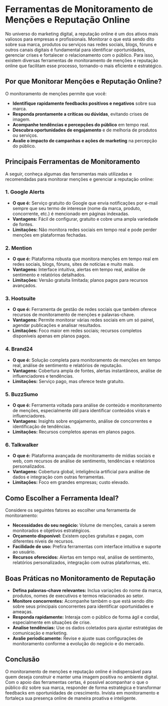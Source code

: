 
# Ferramentas de Monitoramento de Menções e Reputação Online

No universo do marketing digital, a reputação online é um dos ativos mais valiosos para empresas e profissionais. Monitorar o que está sendo dito sobre sua marca, produtos ou serviços nas redes sociais, blogs, fóruns e outros canais digitais é fundamental para identificar oportunidades, gerenciar crises e fortalecer o relacionamento com o público. Para isso, existem diversas ferramentas de monitoramento de menções e reputação online que facilitam esse processo, tornando-o mais eficiente e estratégico.

## Por que Monitorar Menções e Reputação Online?

O monitoramento de menções permite que você:

- **Identifique rapidamente feedbacks positivos e negativos** sobre sua marca.
- **Responda prontamente a críticas ou dúvidas**, evitando crises de imagem.
- **Acompanhe tendências e percepções do público** em tempo real.
- **Descubra oportunidades de engajamento** e de melhoria de produtos ou serviços.
- **Avalie o impacto de campanhas e ações de marketing** na percepção do público.

## Principais Ferramentas de Monitoramento

A seguir, conheça algumas das ferramentas mais utilizadas e recomendadas para monitorar menções e gerenciar a reputação online:

### 1. **Google Alerts**

- **O que é:** Serviço gratuito do Google que envia notificações por e-mail sempre que seu termo de interesse (nome da marca, produto, concorrente, etc.) é mencionado em páginas indexadas.
- **Vantagens:** Fácil de configurar, gratuito e cobre uma ampla variedade de fontes.
- **Limitações:** Não monitora redes sociais em tempo real e pode perder menções em plataformas fechadas.

### 2. **Mention**

- **O que é:** Plataforma robusta que monitora menções em tempo real em redes sociais, blogs, fóruns, sites de notícias e muito mais.
- **Vantagens:** Interface intuitiva, alertas em tempo real, análise de sentimento e relatórios detalhados.
- **Limitações:** Versão gratuita limitada; planos pagos para recursos avançados.

### 3. **Hootsuite**

- **O que é:** Ferramenta de gestão de redes sociais que também oferece recursos de monitoramento de menções e palavras-chave.
- **Vantagens:** Permite monitorar várias redes sociais em um só painel, agendar publicações e analisar resultados.
- **Limitações:** Foco maior em redes sociais; recursos completos disponíveis apenas em planos pagos.

### 4. **Brand24**

- **O que é:** Solução completa para monitoramento de menções em tempo real, análise de sentimento e relatórios de reputação.
- **Vantagens:** Cobertura ampla de fontes, alertas instantâneos, análise de influenciadores e tendências.
- **Limitações:** Serviço pago, mas oferece teste gratuito.

### 5. **BuzzSumo**

- **O que é:** Ferramenta voltada para análise de conteúdo e monitoramento de menções, especialmente útil para identificar conteúdos virais e influenciadores.
- **Vantagens:** Insights sobre engajamento, análise de concorrentes e identificação de tendências.
- **Limitações:** Recursos completos apenas em planos pagos.

### 6. **Talkwalker**

- **O que é:** Plataforma avançada de monitoramento de mídias sociais e web, com recursos de análise de sentimento, tendências e relatórios personalizados.
- **Vantagens:** Cobertura global, inteligência artificial para análise de dados e integração com outras ferramentas.
- **Limitações:** Foco em grandes empresas; custo elevado.

## Como Escolher a Ferramenta Ideal?

Considere os seguintes fatores ao escolher uma ferramenta de monitoramento:

- **Necessidades do seu negócio:** Volume de menções, canais a serem monitorados e objetivos estratégicos.
- **Orçamento disponível:** Existem opções gratuitas e pagas, com diferentes níveis de recursos.
- **Facilidade de uso:** Prefira ferramentas com interface intuitiva e suporte ao usuário.
- **Recursos oferecidos:** Alertas em tempo real, análise de sentimento, relatórios personalizados, integração com outras plataformas, etc.

## Boas Práticas no Monitoramento de Reputação

- **Defina palavras-chave relevantes:** Inclua variações do nome da marca, produtos, nomes de executivos e termos relacionados ao setor.
- **Monitore concorrentes:** Acompanhe também o que está sendo dito sobre seus principais concorrentes para identificar oportunidades e ameaças.
- **Responda rapidamente:** Interaja com o público de forma ágil e cordial, especialmente em situações de crise.
- **Analise tendências:** Use os dados coletados para ajustar estratégias de comunicação e marketing.
- **Avalie periodicamente:** Revise e ajuste suas configurações de monitoramento conforme a evolução do negócio e do mercado.

## Conclusão

O monitoramento de menções e reputação online é indispensável para quem deseja construir e manter uma imagem positiva no ambiente digital. Com o apoio das ferramentas certas, é possível acompanhar o que o público diz sobre sua marca, responder de forma estratégica e transformar feedbacks em oportunidades de crescimento. Invista em monitoramento e fortaleça sua presença online de maneira proativa e inteligente.
```
